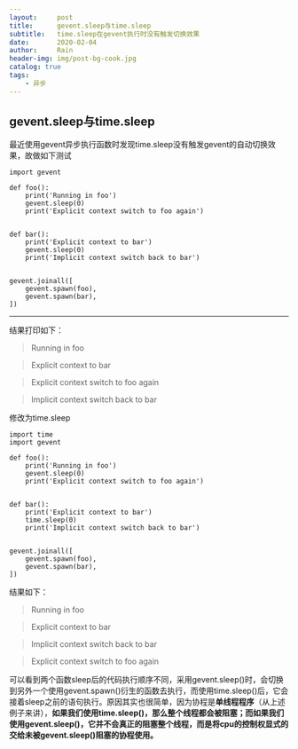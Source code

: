 ```yaml
---
layout:     post
title:      gevent.sleep与time.sleep
subtitle:   time.sleep在gevent执行时没有触发切换效果
date:       2020-02-04
author:     Rain
header-img: img/post-bg-cook.jpg
catalog: true
tags:
    - 异步
---
```


## gevent.sleep与time.sleep
最近使用gevent异步执行函数时发现time.sleep没有触发gevent的自动切换效果，故做如下测试

```python3
import gevent

def foo():
    print('Running in foo')
    gevent.sleep(0)
    print('Explicit context switch to foo again')


def bar():
    print('Explicit context to bar')
    gevent.sleep(0)
    print('Implicit context switch back to bar')


gevent.joinall([
    gevent.spawn(foo),
    gevent.spawn(bar),
])

```

---
结果打印如下：
>Running in foo

>Explicit context to bar

>Explicit context switch to foo again

>Implicit context switch back to bar

修改为time.sleep

```python3
import time
import gevent

def foo():
    print('Running in foo')
    gevent.sleep(0)
    print('Explicit context switch to foo again')


def bar():
    print('Explicit context to bar')
    time.sleep(0)
    print('Implicit context switch back to bar')


gevent.joinall([
    gevent.spawn(foo),
    gevent.spawn(bar),
])
```

结果如下：

>Running in foo

>Explicit context to bar

>Implicit context switch back to bar

>Explicit context switch to foo again

可以看到两个函数sleep后的代码执行顺序不同，采用gevent.sleep()时，会切换到另外一个使用gevent.spawn()衍生的函数去执行，而使用time.sleep()后，它会接着sleep之前的语句执行。原因其实也很简单，因为协程是**单线程程序**（从上述例子来讲），__如果我们使用time.sleep()，那么整个线程都会被阻塞；而如果我们使用gevent.sleep()，它并不会真正的阻塞整个线程，而是将cpu的控制权显式的交给未被gevent.sleep()阻塞的协程使用。__